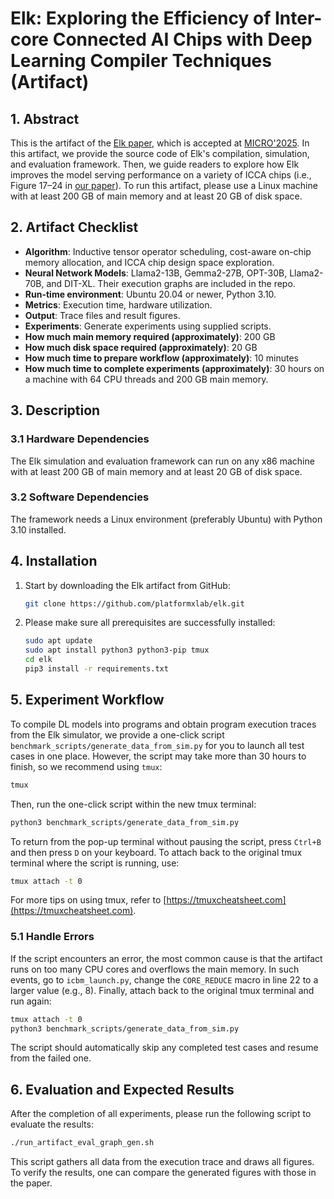 # Elk: Exploring the Efficiency of Inter-core Connected AI Chips with Deep Learning Compiler Techniques (Artifact)

## 1. Abstract
This is the artifact of the [Elk paper](https://arxiv.org/abs/2507.11506), which is accepted at [MICRO'2025](https://microarch.org/micro58/).
In this artifact, we provide the source code of Elk's compilation, simulation, and evaluation framework. Then, we guide readers to explore how Elk improves the model serving performance on a variety of ICCA chips (i.e., Figure 17–24 in [our paper](https://arxiv.org/abs/2507.11506)). To run this artifact, please use a Linux machine with at least 200 GB of main memory and at least 20 GB of disk space.

## 2. Artifact Checklist
- **Algorithm**: Inductive tensor operator scheduling, cost-aware on-chip memory allocation, and ICCA chip design space exploration.
- **Neural Network Models**: Llama2-13B, Gemma2-27B, OPT-30B, Llama2-70B, and DIT-XL. Their execution graphs are included in the repo.
- **Run-time environment**: Ubuntu 20.04 or newer, Python 3.10.
- **Metrics**: Execution time, hardware utilization.
- **Output**: Trace files and result figures.
- **Experiments**: Generate experiments using supplied scripts.
- **How much main memory required (approximately)**: 200 GB
- **How much disk space required (approximately)**: 20 GB
- **How much time to prepare workflow (approximately)**: 10 minutes
- **How much time to complete experiments (approximately)**: 30 hours on a machine with 64 CPU threads and 200 GB main memory.

## 3. Description

### 3.1 Hardware Dependencies
The Elk simulation and evaluation framework can run on any x86 machine with at least 200 GB of main memory and at least 20 GB of disk space.

### 3.2 Software Dependencies
The framework needs a Linux environment (preferably Ubuntu) with Python 3.10 installed.

## 4. Installation
1. Start by downloading the Elk artifact from GitHub:
   ```bash
   git clone https://github.com/platformxlab/elk.git
   ```

2. Please make sure all prerequisites are successfully installed:
   ```bash
   sudo apt update
   sudo apt install python3 python3-pip tmux
   cd elk
   pip3 install -r requirements.txt
   ```

## 5. Experiment Workflow
To compile DL models into programs and obtain program execution traces from the Elk simulator, we provide a one-click script `benchmark_scripts/generate_data_from_sim.py` for you to launch all test cases in one place. However, the script may take more than 30 hours to finish, so we recommend using `tmux`:
```bash
tmux
```
Then, run the one-click script within the new tmux terminal:
```bash
python3 benchmark_scripts/generate_data_from_sim.py
```
To return from the pop-up terminal without pausing the script, press `Ctrl+B` and then press `D` on your keyboard. To attach back to the original tmux terminal where the script is running, use:
```bash
tmux attach -t 0
```
For more tips on using tmux, refer to [https://tmuxcheatsheet.com](https://tmuxcheatsheet.com).

### 5.1 Handle Errors
If the script encounters an error, the most common cause is that the artifact runs on too many CPU cores and overflows the main memory. In such events, go to `icbm_launch.py`, change the `CORE_REDUCE` macro in line 22 to a larger value (e.g., 8). Finally, attach back to the original tmux terminal and run again:
```bash
tmux attach -t 0
python3 benchmark_scripts/generate_data_from_sim.py
```
The script should automatically skip any completed test cases and resume from the failed one.

## 6. Evaluation and Expected Results
After the completion of all experiments, please run the following script to evaluate the results:
```bash
./run_artifact_eval_graph_gen.sh
```
This script gathers all data from the execution trace and draws all figures. To verify the results, one can compare the generated figures with those in the paper.

